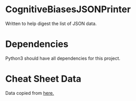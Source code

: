 # CognitiveBiasesJSONPrinter
Written to help digest the list of JSON data.

# Dependencies
Python3 should have all dependencies for this project.

# Cheat Sheet Data
Data copied from [here.](https://github.com/busterbenson/public/blob/master/cognitive-bias-cheat-sheet.json])
